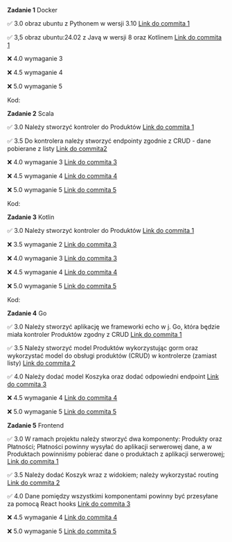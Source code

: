 **Zadanie 1** Docker

:white_check_mark: 3.0 obraz ubuntu z Pythonem w wersji 3.10 [Link do commita 1](https://github.com/OpalinskiJakub/EBIZNES/commit/4438ac05ca976a2549aae0b7a5c839c4c2205133)

:white_check_mark: 3,5 obraz ubuntu:24.02 z Javą w wersji 8 oraz Kotlinem [Link do commita 1](https://github.com/OpalinskiJakub/EBIZNES/commit/b24878e70e952bd70a180a8db15e606707a467bc)

:x: 4.0 wymaganie 3 

:x: 4.5 wymaganie 4 

:x: 5.0 wymaganie 5 


Kod: 

**Zadanie 2** Scala

:white_check_mark: 3.0 Należy stworzyć kontroler do Produktów [Link do commita 1](https://github.com/OpalinskiJakub/EBIZNES/commit/d2047b4ceab02af06c36db166a960398bdd645b7)

:white_check_mark: 3.5 Do kontrolera należy stworzyć endpointy zgodnie z CRUD - dane pobierane z listy [Link do commita2 ](https://github.com/OpalinskiJakub/EBIZNES/commit/df0866fb0f839e8d9c4fd0e4d9b641a9ad5be199)

:x: 4.0 wymaganie 3 [Link do commita 3]()

:x: 4.5 wymaganie 4 [Link do commita 4]()

:x: 5.0 wymaganie 5 [Link do commita 5]()


Kod:


**Zadanie 3** Kotlin

:white_check_mark: 3.0 Należy stworzyć kontroler do Produktów [Link do commita 1](https://github.com/OpalinskiJakub/EBIZNES/commit/e6a8c3a713e08eae0f2542c9156e52cf4fe6b89d)

:x: 3.5 wymaganie 2 [Link do commita 3]()

:x: 4.0 wymaganie 3 [Link do commita 3]()

:x: 4.5 wymaganie 4 [Link do commita 4]()

:x: 5.0 wymaganie 5 [Link do commita 5]()


Kod:

**Zadanie 4** Go

:white_check_mark: 3.0 Należy stworzyć aplikację we frameworki echo w j. Go, która będzie
miała kontroler Produktów zgodny z CRUD [Link do commita 1](https://github.com/OpalinskiJakub/EBIZNES/commit/adf7306ae2bcff332712480b147ec20a20d3fa34)

:white_check_mark: 3.5 Należy stworzyć model Produktów wykorzystując gorm oraz
wykorzystać model do obsługi produktów (CRUD) w kontrolerze (zamiast
listy) [Link do commita 2](https://github.com/OpalinskiJakub/EBIZNES/commit/16f731ee81c2765edd8aaee4fc641b7ed59a0411)

:white_check_mark: 4.0 Należy dodać model Koszyka oraz dodać odpowiedni endpoint [Link do commita 3](https://github.com/OpalinskiJakub/EBIZNES/commit/082032c716a2da76d966fed2b109073fb06cdec0)

:x: 4.5 wymaganie 4 [Link do commita 4]()

:x: 5.0 wymaganie 5 [Link do commita 5]()


**Zadanie 5** Frontend

:white_check_mark: 3.0 W ramach projektu należy stworzyć dwa komponenty: Produkty oraz
Płatności; Płatności powinny wysyłać do aplikacji serwerowej dane, a w
Produktach powinniśmy pobierać dane o produktach z aplikacji
serwerowej; [Link do commita 1](https://github.com/OpalinskiJakub/EBIZNES/commit/ee8c66d8f8c1e929c3f0bc4d7d65adef5423c2fb)

:white_check_mark:  3.5 Należy dodać Koszyk wraz z widokiem; należy wykorzystać routing [Link do commita 2](https://github.com/OpalinskiJakub/EBIZNES/commit/8b03494e0cae120e7cdeb62a454e439cfc7d96b4)

:white_check_mark: 4.0 Dane pomiędzy wszystkimi komponentami powinny być przesyłane za
pomocą React hooks [Link do commita 3](https://github.com/OpalinskiJakub/EBIZNES/commit/8b03494e0cae120e7cdeb62a454e439cfc7d96b4)

:x: 4.5 wymaganie 4 [Link do commita 4]()

:x: 5.0 wymaganie 5 [Link do commita 5]()
